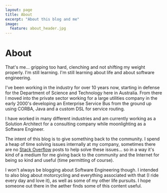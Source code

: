 ```yaml
---
layout: page
title: About
excerpt: "About this blog and me"
image:
  feature: about_header.jpg
---
```


# About

That's me... gripping too hard, clenching and not shifting my weight properly. I'm still learning. I'm still learning about life and about software engineering.

I've been working in the industry for over 10 years now, starting in defense for the Department of Science and Technology here in Australia. From there I moved into the private sector working for a large utilities company in the early 2000's developing an Enterprise Service Bus from the ground up using CORBA, Java and a custom DSL for service routing.

I have worked in many different industries and am currently working as a Solution Architect for a consulting company while moonlighting as a Software Engineer.

The intent of this blog is to give something back to the community. I spend a heap of time solving issues internally at my company, sometimes there are no [Stack Overflow](http://stackoverflow.com) posts to help solve these issues... so in a way it's kind of a medium for me giving back to the community and the Internet for being so kind and useful (time permitting of course).

I won't always be blogging about Software Engineering though. I intended to also blog about motorcycling and everything associated with that (I ride every day and love it), as well as some of my other life pursuits. I hope someone out there in the aether finds some of this content useful.
